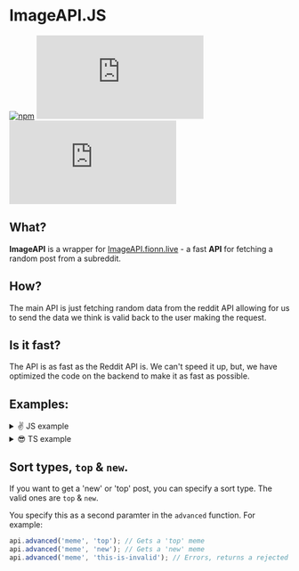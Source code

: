 # ImageAPI.JS

[![npm](https://img.shields.io/npm/dt/imageapi.js.svg?style=for-the-badge)](https://npmjs.com/package/imageapi.js) [![stars](https://img.shields.io/github/stars/Milo123459/imageapi.js?style=for-the-badge)](https://github.com/Milo123459/imageapi.js) [![contributors](https://img.shields.io/github/contributors/Milo123459/imageapi.js?style=for-the-badge)](https://github.com/Milo123459/imageapi.js)

## What?

**ImageAPI** is a wrapper for [ImageAPI.fionn.live](https://imageapi.fionn.live) - a fast **API** for fetching a random post from a subreddit.

## How?

The main API is just fetching random data from the reddit API allowing for us to send the data we think is valid back to the user making the request.

## Is it fast?

The API is as fast as the Reddit API is. We can't speed it up, but, we have optimized the code on the backend to make it as fast as possible.

## Examples:

<details>
<summary>✌ JS example</summary>

```js
const api = require('imageapi.js');
(async () => {
	const img = await api('subreddit');
	console.log(img); // Logs the image
	const advanced = await api.advanced('subreddit');
	console.log(advanced); // Logs an object. Not all data may be present.
	const stats = await api.stats();
	console.log(stats); // Logs an object.
})();
```

</details>

<details>
<summary>😎 TS example</summary>

```js
import api, { stats, advanced } from 'imageapi';
(async () => {
	const img = await api('subreddit');
	console.log(img); // Logs the image
	const advanced = await api.advanced('subreddit');
	console.log(advanced); // Logs an object. Not all data may be present.
	const stats = await api.stats();
	console.log(stats); // Logs an object.
})();
```

</details>

## Sort types, `top` & `new`.

If you want to get a 'new' or 'top' post, you can specify a sort type. The valid ones are `top` & `new`.

You specify this as a second paramter in the `advanced` function. For example:

```js
api.advanced('meme', 'top'); // Gets a 'top' meme
api.advanced('meme', 'new'); // Gets a 'new' meme
api.advanced('meme', 'this-is-invalid'); // Errors, returns a rejected promise
```
